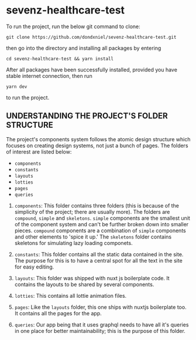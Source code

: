 # sevenz-healthcare-test

To run the project, run the below git command to clone:

```
git clone https://github.com/dondxniel/sevenz-healthcare-test.git
```
then go into the directory and installing all packages by entering 
```
cd sevenz-healthcare-test && yarn install 
```
After all packages have been successfully installed, provided you have stable internet connection, then run 
```
yarn dev
``` 
to run the project. 

## UNDERSTANDING THE PROJECT'S FOLDER STRUCTURE
The project's components system follows the atomic design structure which focuses on creating design systems, not just a bunch of pages. The folders of interest are listed below: 

* `components`
* `constants`
* `layouts`
* `lotties`
* `pages`
* `queries`

1. `components`: 
This folder contains three folders (this is because of the simplicity of the project; there are usually more). The folders are `compound`, `simple` and `skeletons`. `simple` components are the smallest unit of the component system and can't be further broken down into smaller pieces. `compound` components are a combination of `simple` components and other elements to 'spice it up.' The `skeletons` folder contains skeletons for simulating lazy loading componets. 

2. `constants`: 
This folder contains all the static data contained in the site. The purpose for this is to have a central spot for all the text in the site for easy editing. 

3. `layouts`: 
This folder was shipped with nuxt js boilerplate code. It contains the layouts to be shared by several components. 

4. `lotties`: 
This contains all lottie animation files.

5. `pages`: 
Like the `layouts` folder, this one ships with nuxtjs boilerplate too. It contains all the pages for the app. 

6. `queries`: 
Our app being that it uses graphql needs to have all it's queries in one place for better maintainability; this is the purpose of this folder. 
